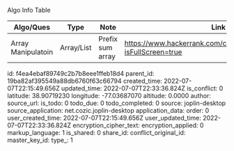 Algo Info Table 

| Algo/Ques | Type | Note | Link | Resources |
| --- | --- | --- | --- | --- |
| Array Manipulatoin | Array/List | Prefix sum array | https://www.hackerrank.com/challenges/crush/problem?isFullScreen=true | [Codility](https://codility.com/media/train/3-PrefixSums.pdf)  [Codeforces](https://codeforces.com/blog/entry/66274)  [GFG](https://www.geeksforgeeks.org/prefix-sum-array-implementation-applications-competitive-programming/) |

id: f4ea4ebaf89749c2b7b8eee1ffeb18d4
parent_id: 19ba82af395549a88db6760f63c66794
created_time: 2022-07-07T22:15:49.656Z
updated_time: 2022-07-07T22:33:36.824Z
is_conflict: 0
latitude: 38.90719230
longitude: -77.03687070
altitude: 0.0000
author: 
source_url: 
is_todo: 0
todo_due: 0
todo_completed: 0
source: joplin-desktop
source_application: net.cozic.joplin-desktop
application_data: 
order: 0
user_created_time: 2022-07-07T22:15:49.656Z
user_updated_time: 2022-07-07T22:33:36.824Z
encryption_cipher_text: 
encryption_applied: 0
markup_language: 1
is_shared: 0
share_id: 
conflict_original_id: 
master_key_id: 
type_: 1
